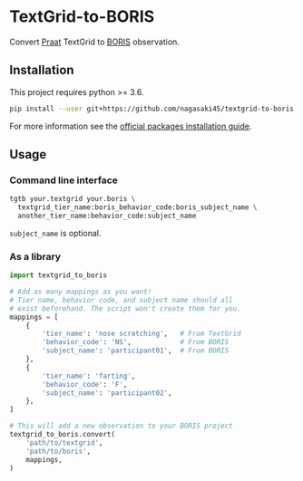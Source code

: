 # TextGrid-to-BORIS

Convert [Praat](http://www.fon.hum.uva.nl/praat/) TextGrid to [BORIS](http://www.boris.unito.it/) observation.

## Installation

This project requires python >= 3.6.

```bash
pip install --user git+https://github.com/nagasaki45/textgrid-to-boris.git
```

For more information see the [official packages installation guide](https://packaging.python.org/tutorials/installing-packages/).

## Usage

### Command line interface

```bash
tgtb your.textgrid your.boris \
  textgrid_tier_name:boris_behavior_code:boris_subject_name \
  another_tier_name:behavior_code:subject_name
```

`subject_name` is optional.

### As a library

```python
import textgrid_to_boris

# Add as many mappings as you want!
# Tier name, behavior code, and subject name should all
# exist beforehand. The script won't create them for you.
mappings = [
    {
        'tier_name': 'nose scratching',   # From TextGrid
        'behavior_code': 'NS',            # From BORIS
        'subject_name': 'participant01',  # From BORIS
    },
    {
        'tier_name': 'farting',
        'behavior_code': 'F',
        'subject_name': 'participant02',
    },
]

# This will add a new observation to your BORIS project
textgrid_to_boris.convert(
    'path/to/textgrid',
    'path/to/boris',
    mappings,
)
